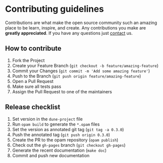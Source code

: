 # Contributing guidelines

Contributions are what make the open source community such an amazing place to be learn, inspire, and create. Any contributions you make are **greatly appreciated**. If you have any questions just [contact](hello@oxidizing.io) us.

## How to contribute

1. Fork the Project
2. Create your Feature Branch (`git checkout -b feature/amazing-feature`)
3. Commit your Changes (`git commit -m 'Add some amazing feature'`)
4. Push to the Branch (`git push origin feature/amazing-feature`)
5. Open a Pull Request
6. Make sure all tests pass
7. Assign the Pull Request to one of the maintainers

## Release checklist

1. Set version in the `dune-project` file
2. Run `opam build` to generate the `*.opam` files
3. Set the version as annotated git tag (`git tag -a 0.3.0`)
3. Push the annotated tag (`git push origin 0.3.0`)
4. Create the PR to the opam repository (`opam publish`)
5. Check out the `gh-pages` branch (`git checkout gh-pages`)
6. Generate the recent documentation (`make doc`)
7. Commit and push new documentation
